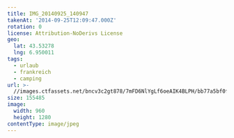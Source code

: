 ```yaml
---
title: IMG_20140925_140947
takenAt: '2014-09-25T12:09:47.000Z'
rotation: 0
license: Attribution-NoDerivs License
geo:
  lat: 43.53278
  lng: 6.950011
tags:
  - urlaub
  - frankreich
  - camping
url: >-
  //images.ctfassets.net/bncv3c2gt878/7mFD6NlYgLf6oeAIK4BLPH/bb77a5bf0f5e599662a69fbe26d9019f/img_20140925_140947_28278849786_o
size: 155485
image:
  width: 960
  height: 1280
contentType: image/jpeg
---
```


